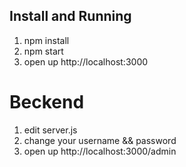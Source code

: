 ## Install and Running

1. npm install
2. npm start
3. open up http://localhost:3000 

# Beckend

1. edit server.js
2. change your username && password
3. open up http://localhost:3000/admin

